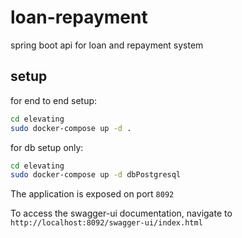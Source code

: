 # loan-repayment
spring boot api for loan and repayment system

## setup
for end to end setup:

```sh
cd elevating
sudo docker-compose up -d .
```
for db setup only:
```sh
cd elevating
sudo docker-compose up -d dbPostgresql
```
The application is exposed on port `8092`

To access the swagger-ui documentation, navigate to `http://localhost:8092/swagger-ui/index.html`
